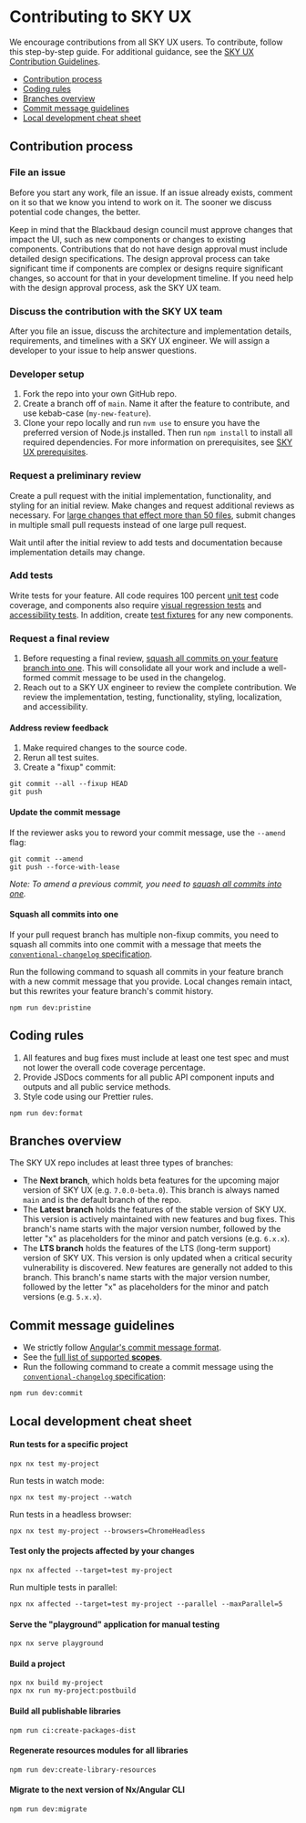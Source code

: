 # Contributing to SKY UX

We encourage contributions from all SKY UX users. To contribute, follow this step-by-step guide. For additional guidance, see the [SKY UX Contribution Guidelines](https://developer.blackbaud.com/skyux/contribute/contribution-process/guidelines).

- [Contribution process](#contribution-process)
- [Coding rules](#coding-rules)
- [Branches overview](#branches-overview)
- [Commit message guidelines](#commit-message-guidelines)
- [Local development cheat sheet](#local-development-cheat-sheet)

## Contribution process

### File an issue

Before you start any work, file an issue. If an issue already exists, comment on it so that we know you intend to work on it. The sooner we discuss potential code changes, the better.

Keep in mind that the Blackbaud design council must approve changes that impact the UI, such as new components or changes to existing components. Contributions that do not have design approval must include detailed design specifications. The design approval process can take significant time if components are complex or designs require significant changes, so account for that in your development timeline. If you need help with the design approval process, ask the SKY UX team.

### Discuss the contribution with the SKY UX team

After you file an issue, discuss the architecture and implementation details, requirements, and timelines with a SKY UX engineer. We will assign a developer to your issue to help answer questions.

### Developer setup

1. Fork the repo into your own GitHub repo.
1. Create a branch off of `main`. Name it after the feature to contribute, and use kebab-case (`my-new-feature`).
1. Clone your repo locally and run `nvm use` to ensure you have the preferred version of Node.js installed. Then run `npm install` to install all required dependencies. For more information on prerequisites, see [SKY UX prerequisites](https://developer.blackbaud.com/skyux/learn/develop/get-started).

### Request a preliminary review

Create a pull request with the initial implementation, functionality, and styling for an initial review. Make changes and request additional reviews as necessary. For [large changes that effect more than 50 files](https://developer.blackbaud.com/skyux/contribute/contribution-process/guidelines#pull-requests), submit changes in multiple small pull requests instead of one large pull request.

Wait until after the initial review to add tests and documentation because implementation details may change.

### Add tests

Write tests for your feature. All code requires 100 percent [unit test](https://developer.blackbaud.com/skyux/contribute/contribution-process/guidelines#unit-tests) code coverage, and components also require [visual regression tests](https://developer.blackbaud.com/skyux/contribute/contribution-process/guidelines#visual-regression-tests) and [accessibility tests](https://developer.blackbaud.com/skyux/contribute/contribution-process/guidelines#accessibility-tests). In addition, create [test fixtures](https://developer.blackbaud.com/skyux/contribute/contribution-process/guidelines#test-fixtures) for any new components.

### Request a final review

1. Before requesting a final review, [squash all commits on your feature branch into one](#squash-all-commits-into-one). This will consolidate all your work and include a well-formed commit message to be used in the changelog.
1. Reach out to a SKY UX engineer to review the complete contribution. We review the implementation, testing, functionality, styling, localization, and accessibility.

#### Address review feedback

1. Make required changes to the source code.
1. Rerun all test suites.
1. Create a "fixup" commit:

```
git commit --all --fixup HEAD
git push
```

#### Update the commit message

If the reviewer asks you to reword your commit message, use the `--amend` flag:

```
git commit --amend
git push --force-with-lease
```

_Note: To amend a previous commit, you need to [squash all commits into one](#squash-all-commits-into-one)._

#### Squash all commits into one

If your pull request branch has multiple non-fixup commits, you need to squash all commits into one commit with a message that meets the [`conventional-changelog` specification](https://github.com/conventional-changelog/conventional-changelog).

Run the following command to squash all commits in your feature branch with a new commit message that you provide. Local changes remain intact, but this rewrites your feature branch's commit history.

```
npm run dev:pristine
```

## Coding rules

1. All features and bug fixes must include at least one test spec and must not lower the overall code coverage percentage.
1. Provide JSDocs comments for all public API component inputs and outputs and all public service methods.
1. Style code using our Prettier rules.

```
npm run dev:format
```

## Branches overview

The SKY UX repo includes at least three types of branches:

- The **Next branch**, which holds beta features for the upcoming major version of SKY UX (e.g. `7.0.0-beta.0`). This branch is always named `main` and is the default branch of the repo.
- The **Latest branch** holds the features of the stable version of SKY UX. This version is actively maintained with new features and bug fixes. This branch's name starts with the major version number, followed by the letter "x" as placeholders for the minor and patch versions (e.g. `6.x.x`).
- The **LTS branch** holds the features of the LTS (long-term support) version of SKY UX. This version is only updated when a critical security vulnerability is discovered. New features are generally not added to this branch. This branch's name starts with the major version number, followed by the letter "x" as placeholders for the minor and patch versions (e.g. `5.x.x`).

## Commit message guidelines

- We strictly follow [Angular's commit message format](https://github.com/angular/angular/blob/master/CONTRIBUTING.md#-commit-message-format).
- See the [full list of supported **scopes**](https://github.com/blackbaud/skyux/blob/main/.github/workflows/validate-pr.yml).
- Run the following command to create a commit message using the [`conventional-changelog` specification](https://github.com/conventional-changelog/conventional-changelog):

```
npm run dev:commit
```

## Local development cheat sheet

#### Run tests for a specific project

```
npx nx test my-project
```

Run tests in watch mode:

```
npx nx test my-project --watch
```

Run tests in a headless browser:

```
npx nx test my-project --browsers=ChromeHeadless
```

#### Test only the projects affected by your changes

```
npx nx affected --target=test my-project
```

Run multiple tests in parallel:

```
npx nx affected --target=test my-project --parallel --maxParallel=5
```

#### Serve the "playground" application for manual testing

```
npx nx serve playground
```

#### Build a project

```
npx nx build my-project
npx nx run my-project:postbuild
```

#### Build all publishable libraries

```
npm run ci:create-packages-dist
```

#### Regenerate resources modules for all libraries

```
npm run dev:create-library-resources
```

#### Migrate to the next version of Nx/Angular CLI

```
npm run dev:migrate
```
